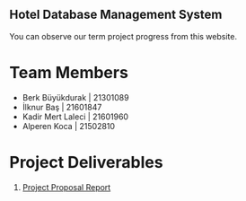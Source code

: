 ## Hotel Database Management System

You can observe our term project progress from this website.

# Team Members

- Berk Büyükdurak | 21301089
- İlknur Baş | 21601847
- Kadir Mert Laleci | 21601960
- Alperen Koca | 21502810

# Project Deliverables

1. [Project Proposal Report](https://docs.google.com/document/d/1J3wmmDpcmruLd17NlaF8E9yXkeshnQaLgcTb1UACC-E/edit?usp=sharing)
